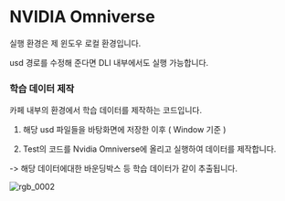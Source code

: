 # NVIDIA Omniverse
실행 환경은 제 윈도우 로컬 환경입니다.

usd 경로를 수정해 준다면 DLI 내부에서도 실행 가능합니다.


### 학습 데이터 제작

카페 내부의 환경에서 학습 데이터를 제작하는 코드입니다.

1. 해당 usd 파일들을 바탕화면에 저장한 이후 ( Window 기준 ) 

2. Test의 코드를 Nvidia Omniverse에 올리고 실행하여 데이터를 제작합니다.

-> 해당 데이터에대한 바운딩박스 등 학습 데이터가 같이 추출됩니다. 


![rgb_0002](https://github.com/user-attachments/assets/6e962d4f-62ca-479a-9057-d452e50e5ff0)
